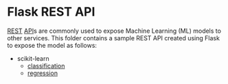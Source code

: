 # Flask REST API
[REST](https://en.wikipedia.org/wiki/Representational_state_transfer) [API](https://en.wikipedia.org/wiki/API)s are commonly used to expose Machine Learning (ML) models to other services.
This folder contains a sample REST API created using Flask to expose the model as follows:
- scikit-learn
  - [classification](https://github.com/kurnivan-ny/flask-rest-api/tree/main/scikit-learn/classification)
  - [regression](https://github.com/kurnivan-ny/flask-rest-api/tree/main/scikit-learn/regression)
